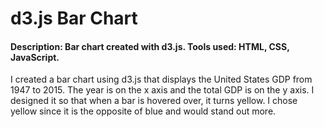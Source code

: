 # d3.js Bar Chart

#### Description: Bar chart created with d3.js. Tools used: HTML, CSS, JavaScript.

I created a bar chart using d3.js that displays the United States GDP from 1947 to 2015. The year is on the x axis and the total GDP is on the y axis. I designed it so that when a bar is hovered over, it turns yellow. I chose yellow since it is the opposite of blue and would stand out more.
